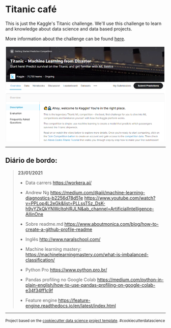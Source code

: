 Titanic café
==============================

This is just the Kaggle's Titanic challenge. We'll use this challenge to learn and knowledge about data science and data based projects.

More information about the challenge can be found [here](https://www.kaggle.com/c/titanic).

![Kaggle Titanic](./reports/figures/titanic_front.png "Kaggle Titanic")

------------

## Diário de bordo:

> **23/01/2021**
> - Data carrers
> https://workera.ai/
> 
> - Andrew Ng
> https://medium.com/@aiii/machine-learning-diagnostics-b2256d78d51e
> https://www.youtube.com/watch?v=PPLop4L2eGk&list=PLLssT5z_DsK-h9vYZkQkYNWcItqhlRJLN&ab_channel=ArtificialIntelligence-AllinOne
> 
> - Sobre readme.md
> https://www.aboutmonica.com/blog/how-to-create-a-github-profile-readme
> 
> - Inglês
> http://www.naralschool.com/
> 
> - Machine learning mastery:
> https://machinelearningmastery.com/what-is-imbalanced-classification/
> 
> - Python Pro
> https://www.python.pro.br/
> 
> - Pandas profiling no Google Colab
> https://medium.com/python-in-plain-english/how-to-use-pandas-profiling-on-google-colab-e34f34ff1c9f
>
> - Feature engine
> https://feature-engine.readthedocs.io/en/latest/index.html



--------

<p><small>Project based on the <a target="_blank" href="https://drivendata.github.io/cookiecutter-data-science/">cookiecutter data science project template</a>. #cookiecutterdatascience</small></p>
